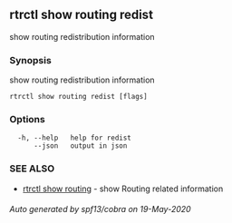 ## rtrctl show routing redist

show routing redistribution information

### Synopsis


show routing redistribution information

```
rtrctl show routing redist [flags]
```

### Options

```
  -h, --help   help for redist
      --json   output in json
```

### SEE ALSO
* [rtrctl show routing](rtrctl_show_routing.md)	 - show Routing related information

###### Auto generated by spf13/cobra on 19-May-2020

